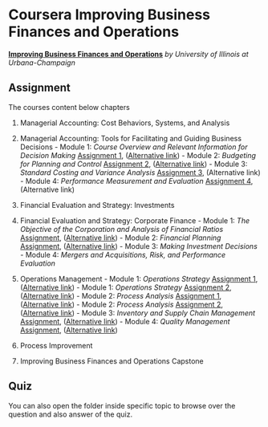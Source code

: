 # Coursera Improving Business Finances and Operations

[**Improving Business Finances and Operations**](https://www.coursera.org/specializations/business-operations?utm_medium=email&utm_source=other&utm_campaign=opencourse.welcome.managerial-accounting.~opencourse.welcome.rBUgmfTTEeSccCIAC3lSsg.) *by University of Illinois at Urbana-Champaign*

## Assignment

  The courses content below chapters

  1. Managerial Accounting: Cost Behaviors, Systems, and Analysis
  
  2. Managerial Accounting: Tools for Facilitating and Guiding Business Decisions
    - Module 1: *Course Overview and Relevant Information for Decision Making* [Assignment 1](http://rpubs.com/englianhu/tools-for-facilitating-and-guiding-business-decisions-assignment-1), ([Alternative link](http://englianhu.github.io/2016/07/Managerial%20Accounting%20-%20Tools%20for%20Facilitating%20and%20Guiding%20Business%20Decisions/Module-01-Assignment.html))
    - Module 2: *Budgeting for Planning and Control* [Assignment 2](http://rpubs.com/englianhu/194583), ([Alternative link](http://englianhu.github.io/2016/07/Managerial%20Accounting%20-%20Tools%20for%20Facilitating%20and%20Guiding%20Business%20Decisions/Module-02-Assignment.html))
    - Module 3: *Standard Costing and Variance Analysis* [Assignment 3](), (Alternative link)
    - Module 4: *Performance Measurement and Evaluation* [Assignment 4](), (Alternative link)
    
  3. Financial Evaluation and Strategy: Investments

  4. Financial Evaluation and Strategy: Corporate Finance
    - Module 1: *The Objective of the Corporation and Analysis of Financial Ratios* [Assignment](http://rpubs.com/englianhu/financial-evaluation-and-strategy-corporate-finance-assignment-01), ([Alternative link](http://englianhu.github.io/2016/07/Financial%20Evaluation%20and%20Strategy%20-%20Corporate%20Finance/Module-01-Assignment.html))
    - Module 2: *Financial Planning* [Assignment](http://rpubs.com/englianhu/198073), ([Alternative link](http://englianhu.github.io/2016/07/Financial%20Evaluation%20and%20Strategy%20-%20Corporate%20Finance/Module-02-Assignment.html))
    - Module 3: *Making Investment Decisions*
    - Module 4: *Mergers and Acquisitions, Risk, and Performance Evaluation*
    
  5. Operations Management
    - Module 1: *Operations Strategy* [Assignment 1](http://rpubs.com/englianhu/operational-management-module1-assignment1), ([Alternative link](http://englianhu.github.io/2016/06/operations%20management/Module-01-Assignment-01.html))
    - Module 1: *Operations Strategy* [Assignment 2](http://rpubs.com/englianhu/187414), ([Alternative link](http://englianhu.github.io/2016/06/operations%20management/Module-01-Assignment-02.html))
    - Module 2: *Process Analysis* [Assignment 1](http://rpubs.com/englianhu/187416), ([Alternative link](http://englianhu.github.io/2016/06/operations%20management/Module-02-Assignment-01.html))
    - Module 2: *Process Analysis* [Assignment 2](http://rpubs.com/englianhu/187642), ([Alternative link](http://englianhu.github.io/2016/06/operations%20management/Module-02-Assignment-02.html))
    - Module 3: *Inventory and Supply Chain Management* [Assignment](http://rpubs.com/englianhu/188394), ([Alternative link](http://englianhu.github.io/2016/06/operations%20management/Module-03-Assignment.html))
    - Module 4: *Quality Management* [Assignment](http://rpubs.com/englianhu/188858), ([Alternative link](http://englianhu.github.io/2016/06/operations%20management/Module-04-Assignment.html))
    
  6. Process Improvement
  
  7. Improving Business Finances and Operations Capstone

## Quiz

  You can also open the folder inside specific topic to browse over the question and also answer of the quiz.

